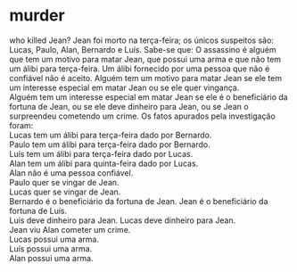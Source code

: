 # murder
who killed Jean?
Jean foi morto na terça-feira; os únicos suspeitos são: Lucas, Paulo, Alan, Bernardo e Luís. 
Sabe-se que: O assassino é alguém que tem um motivo para matar Jean, que possui uma arma e que não tem um álibi para terça-feira.
Um álibi fornecido por uma pessoa que não é confiável não é aceito. 
Alguém tem um motivo para matar Jean se ele tem um interesse especial em matar Jean ou se ele quer vingança.  
Alguém tem um interesse especial em matar Jean se ele é o beneficiário da fortuna de Jean, ou se ele deve dinheiro para Jean, ou se Jean o surpreendeu cometendo um crime. 
Os fatos apurados pela investigação foram:      
Lucas tem um álibi para terça-feira dado por Bernardo.   
Paulo tem um álibi para terça-feira dado por Bernardo.   
Luís tem um álibi para terça-feira dado por Lucas.      
Alan tem um álibi para quinta-feira dado por Lucas.    
Alan não é uma pessoa confiável.      
Paulo quer se vingar de Jean.      
Lucas quer se vingar de Jean.    
Bernardo é o beneficiário da fortuna de Jean. 
Jean é o beneficiário da fortuna de Luís.   
Luís deve dinheiro para Jean. 
Lucas deve dinheiro para Jean.  
Jean viu Alan cometer um crime.  
Lucas possui uma arma.     
Luís possui uma arma.     
Alan possui uma arma.
